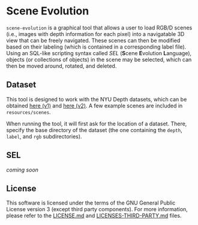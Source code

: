 # Scene Evolution

`scene-evolution` is a graphical tool that allows a user to load RGB/D scenes
(i.e., images with depth information for each pixel) into a navigatable 3D view
that can be freely navigated. These scenes can then be modified based on their
labeling (which is contained in a corresponding label file). Using an SQL-like
scripting syntax called *SEL* (**S**cene **E**volution **L**anguage), objects
(or collections of objects) in the scene may be selected, which can then be
moved around, rotated, and deleted.

## Dataset

This tool is designed to work with the NYU Depth datasets, which can be obtained
[here (v1)](https://cs.nyu.edu/~silberman/datasets/nyu_depth_v1.html) and [here
(v2)](https://cs.nyu.edu/~silberman/datasets/nyu_depth_v2.html). A few example
scenes are included in `resources/scenes`.

When running the tool, it will first ask for the location of a dataset. There,
specify the base directory of the dataset (the one containing the `depth`,
`label`, and `rgb` subdirectories).

## SEL

*coming soon*

## License

This software is licensed under the terms of the GNU General Public License
version 3 (except third party components). For more information, please refer to
the [LICENSE.md](LICENSE.md) and
[LICENSES-THIRD-PARTY.md](LICENSES-THIRD-PARTY.md) files.
